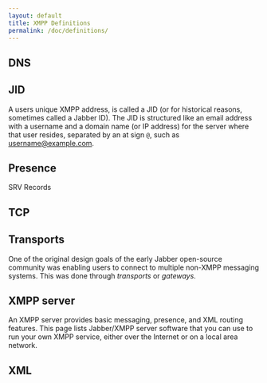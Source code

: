 ```yaml
---
layout: default
title: XMPP Definitions
permalink: /doc/definitions/
---
```


## DNS

## JID
A users unique XMPP address, is called a JID (or for historical reasons, sometimes called a Jabber ID). The JID is structured like an email address with a username and a domain name (or IP address) for the server where that user resides, separated by an at sign `@`, such as username@example.com.

## Presence

SRV Records

## TCP

## Transports
One of the original design goals of the early Jabber open-source community was enabling users to connect to multiple non-XMPP messaging systems. This was done through *transports* or *gateways*.

## XMPP server
An XMPP server provides basic messaging, presence, and XML routing features. This page lists Jabber/XMPP server software that you can use to run your own XMPP service, either over the Internet or on a local area network.

## XML
